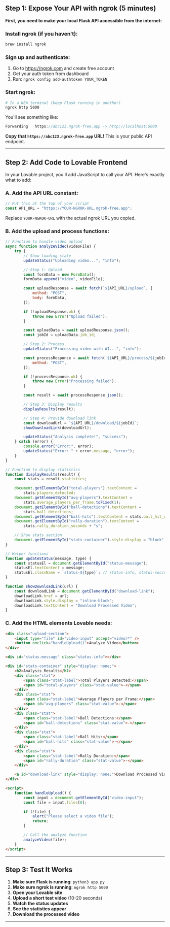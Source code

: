 ## Step 1: Expose Your API with ngrok (5 minutes)

**First, you need to make your local Flask API accessible from the internet:**

### Install ngrok (if you haven't):

```bash
brew install ngrok
```

### Sign up and authenticate:

1. Go to [](https://ngrok.com)<https://ngrok.com> and create free account
2. Get your auth token from dashboard
3. Run: `ngrok config add-authtoken YOUR_TOKEN`

### Start ngrok:

```bash
# In a NEW terminal (keep Flask running in another)
ngrok http 5000
```

You'll see something like:

```javascript
Forwarding   https://abc123.ngrok-free.app -> http://localhost:5000
```

**Copy that `https://abc123.ngrok-free.app` URL!** This is your public API endpoint.

---

## Step 2: Add Code to Lovable Frontend

In your Lovable project, you'll add JavaScript to call your API. Here's exactly what to add:

### A. Add the API URL constant:

```javascript
// Put this at the top of your script
const API_URL = "https://YOUR-NGROK-URL.ngrok-free.app";
```

Replace `YOUR-NGROK-URL` with the actual ngrok URL you copied.

### B. Add the upload and process functions:

```javascript
// Function to handle video upload
async function analyzeVideo(videoFile) {
    try {
        // Show loading state
        updateStatus("Uploading video...", "info");

        // Step 1: Upload
        const formData = new FormData();
        formData.append("video", videoFile);

        const uploadResponse = await fetch(`${API_URL}/upload`, {
            method: "POST",
            body: formData,
        });

        if (!uploadResponse.ok) {
            throw new Error("Upload failed");
        }

        const uploadData = await uploadResponse.json();
        const jobId = uploadData.job_id;

        // Step 2: Process
        updateStatus("Processing video with AI...", "info");

        const processResponse = await fetch(`${API_URL}/process/${jobId}`, {
            method: "POST",
        });

        if (!processResponse.ok) {
            throw new Error("Processing failed");
        }

        const result = await processResponse.json();

        // Step 3: Display results
        displayResults(result);

        // Step 4: Provide download link
        const downloadUrl = `${API_URL}/download/${jobId}`;
        showDownloadLink(downloadUrl);

        updateStatus("Analysis complete!", "success");
    } catch (error) {
        console.error("Error:", error);
        updateStatus("Error: " + error.message, "error");
    }
}

// Function to display statistics
function displayResults(result) {
    const stats = result.statistics;

    document.getElementById("total-players").textContent =
        stats.players_detected;
    document.getElementById("avg-players").textContent =
        stats.average_players_per_frame.toFixed(1);
    document.getElementById("ball-detections").textContent =
        stats.ball_detections;
    document.getElementById("ball-hits").textContent = stats.ball_hit_count;
    document.getElementById("rally-duration").textContent =
        stats.rally_duration_seconds + "s";

    // Show stats section
    document.getElementById("stats-container").style.display = "block";
}

// Helper functions
function updateStatus(message, type) {
    const statusEl = document.getElementById("status-message");
    statusEl.textContent = message;
    statusEl.className = `status-${type}`; // status-info, status-success, status-error
}

function showDownloadLink(url) {
    const downloadLink = document.getElementById("download-link");
    downloadLink.href = url;
    downloadLink.style.display = "inline-block";
    downloadLink.textContent = "Download Processed Video";
}
```

### C. Add the HTML elements Lovable needs:

```html
<div class="upload-section">
    <input type="file" id="video-input" accept="video/*" />
    <button onclick="handleUpload()">Analyze Video</button>
</div>

<div id="status-message" class="status-info"></div>

<div id="stats-container" style="display: none;">
    <h2>Analysis Results</h2>
    <div class="stat">
        <span class="stat-label">Total Players Detected:</span>
        <span id="total-players" class="stat-value">-</span>
    </div>
    <div class="stat">
        <span class="stat-label">Average Players per Frame:</span>
        <span id="avg-players" class="stat-value">-</span>
    </div>
    <div class="stat">
        <span class="stat-label">Ball Detections:</span>
        <span id="ball-detections" class="stat-value">-</span>
    </div>
    <div class="stat">
        <span class="stat-label">Ball Hits:</span>
        <span id="ball-hits" class="stat-value">-</span>
    </div>
    <div class="stat">
        <span class="stat-label">Rally Duration:</span>
        <span id="rally-duration" class="stat-value">-</span>
    </div>

    <a id="download-link" style="display: none;">Download Processed Video</a>
</div>

<script>
    function handleUpload() {
        const input = document.getElementById("video-input");
        const file = input.files[0];

        if (!file) {
            alert("Please select a video file");
            return;
        }

        // Call the analyze function
        analyzeVideo(file);
    }
</script>
```

---

## Step 3: Test It Works

1. **Make sure Flask is running**: `python3 app.py`
2. **Make sure ngrok is running**: `ngrok http 5000`
3. **Open your Lovable site**
4. **Upload a short test video** (10-20 seconds)
5. **Watch the status updates**
6. **See the statistics appear**
7. **Download the processed video**

---

##
